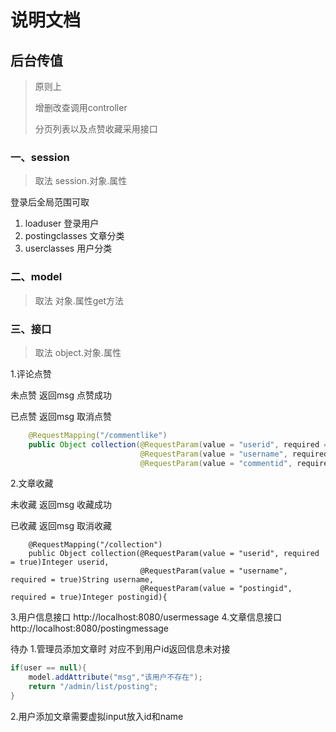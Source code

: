 # 说明文档
## 后台传值

> 原则上 
>
> 增删改查调用controller
>
> 分页列表以及点赞收藏采用接口
### 一、session
> 取法 session.对象.属性

登录后全局范围可取 
1. loaduser 登录用户 
2. postingclasses 文章分类
3. userclasses 用户分类

### 二、model
> 取法 对象.属性get方法

### 三、接口
> 取法 object.对象.属性

1.评论点赞
 
未点赞 返回msg 点赞成功

已点赞 返回msg 取消点赞
```java
    @RequestMapping("/commentlike")
    public Object collection(@RequestParam(value = "userid", required = true)Integer userid,
                             @RequestParam(value = "username", required = true)String username,
                             @RequestParam(value = "commentid", required = true)Integer commentid){
```
2.文章收藏
 
未收藏 返回msg 收藏成功

已收藏 返回msg 取消收藏
```
    @RequestMapping("/collection")
    public Object collection(@RequestParam(value = "userid", required = true)Integer userid,
                             @RequestParam(value = "username", required = true)String username,
                             @RequestParam(value = "postingid", required = true)Integer postingid){
```
3.用户信息接口
http://localhost:8080/usermessage
4.文章信息接口
http://localhost:8080/postingmessage


待办
1.管理员添加文章时 对应不到用户id返回信息未对接
```java
if(user == null){
    model.addAttribute("msg","该用户不存在");
    return "/admin/list/posting";                
}
```
2.用户添加文章需要虚拟input放入id和name